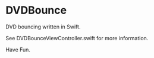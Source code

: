 # DVDBounce
DVD bouncing written in Swift.  

See DVDBounceViewController.swift for more information.

Have Fun.
